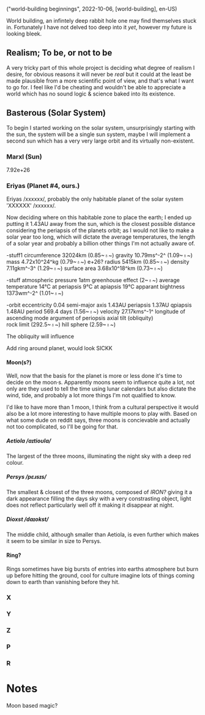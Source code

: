 ("world-building beginnings", 2022-10-06, [world-building], en-US)

<span class="lettrine">W</span>orld building, an infintely deep rabbit hole one may find themselves stuck in. Fortunately I have not delved too deep into it *yet*, however my future is looking bleek.

## Realism; To be, or not to be
<span class="lettrine">A</span> very tricky part of this whole project is deciding what degree of realism I desire, for obvious reasons it will never be *real* but it could at the least be made plausible from a more scientific point of view, and that's what I want to go for. I feel like I'd be cheating and wouldn't be able to appreciate a world which has no sound logic & science baked into its existence.

## Basterous (Solar System)
<span class="lettrine">T</span>o begin I started working on the solar system, unsurprisingly starting with the sun, the system will be a single sun system, maybe I will implement a second sun which has a very very large orbit and its virtually non-existent.

### Marxl (Sun)




7.92e+26

### Eriyas (Planet #4, ours.)
Eriyas /xxxxxx/, probably the only habitable planet of the solar system 'XXXXXX' /xxxxxx/.

Now deciding where on this habitable zone to place the earth; I ended up putting it 1.43AU away from the sun, which is the closest possible distance considering the periapsis of the planets orbit; as I would not like to make a solar year too long, which will dictate the average temperatures, the length of a solar year and probably a billion other things I'm not actually aware of.

-stuff1
circumference 			32024km 		(0.85~♁~)
gravity 				10.79ms^-2^ 	(1.09~♁~)
mass 					4.72x10^24^kg   (0.79~♁~)   e+26?
radius 					5415km			(0.85~♁~)
density 				7.11gkm^-3^		(1.29~♁~)
surface area			3.68x10^18^km	(0.73~♁~)


-stuff
atmospheric pressure 	1atm
greenhouse effect 						(2~♁~)
average temperature 	14°C
	at periapsis 		9°C
	at apiapsis 		19°C
apparant bightness 		1373wm^-2^ 		(1.01~♁~)


-orbit
eccentricity 			0.04
semi-major axis 		1.43AU
periapsis 				1.37AU
qpiapsis 				1.48AU
period 					569.4 days 		(1.56~♁~)
velocity 				27.17kms^-1^
longitude of ascending mode
argument of periopsis
axial tilt (obliquity)	
rock limit 								(292.5~♁~)
hill sphere 							(2.59~♁~)

The obliquity will influence 

Add ring around planet, would look SICKK

#### Moon(s?)
Well, now that the basis for the planet is more or less done it's time to decide on the moon·s. Apparently moons seem to influence quite a lot, not only are they used to tell the time using lunar calendars but also dictate the wind, tide, and probably a lot more things I'm not qualified to know.

I'd like to have more than 1 moon, I think from a cultural perspective it would also be a lot more interesting to have multiple moons to play with. Based on what some dude on reddit says, three moons is concievable and actually not too complicated, so I'll be going for that.

##### Aetiola /aɪtioʊlɑ/
The largest of the three moons, illuminating the night sky with a deep red colour.

##### Persys /pɛɹsɪs/
The smallest & closest of the three moons, composed of *IRON?* giving it a dark appearance filling the days sky with a very constrasting object, light does not reflect particularly well off it making it disappear at night.

##### Dioxst /daɪokst/
The middle child, although smaller than Aetiola, is even further which makes it seem to be similar in size to Persys.


#### Ring?

Rings sometimes have big bursts of entries into earths atmosphere but burn up before hitting the ground, cool for culture imagine lots of things coming down to earth than vanishing before they hit.


### X
### Y
### Z
### P
### R





# Notes

Moon based magic?